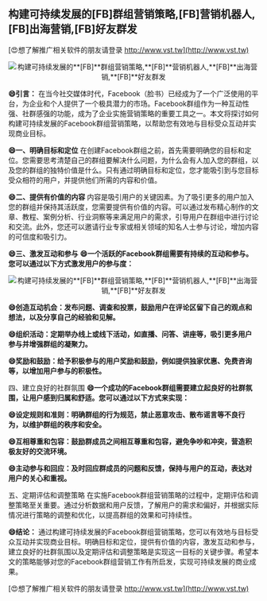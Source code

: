 ## **构建可持续发展的**[FB]**群组营销策略,**[FB]**营销机器人,**[FB]**出海营销,**[FB]**好友群发**

[😍想了解推广相关软件的朋友请登录 http://www.vst.tw](http://www.vst.tw)

 <center><img src="https://vst.tw/MP4/tuiguang/png/1.png" alt="构建可持续发展的**[FB]**群组营销策略,**[FB]**营销机器人,**[FB]**出海营销,**[FB]**好友群发"></center>

**😄引言：**
在当今社交媒体时代，Facebook（脸书）已经成为了一个广泛使用的平台，为企业和个人提供了一个极具潜力的市场。Facebook群组作为一种互动性强、社群感强的功能，成为了企业实施营销策略的重要工具之一。本文将探讨如何构建可持续发展的Facebook群组营销策略，以帮助您有效地与目标受众互动并实现商业目标。

**😄一、明确目标和定位**
在创建Facebook群组之前，首先需要明确您的目标和定位。您需要思考清楚自己的群组要解决什么问题，为什么会有人加入您的群组，以及您的群组的独特价值是什么。只有通过明确目标和定位，您才能吸引到与您目标受众相符的用户，并提供他们所需的内容和价值。

**😄二、提供有价值的内容**
内容是吸引用户的关键因素。为了吸引更多的用户加入您的群组并保持其活跃度，您需要提供有价值的内容。可以通过发布精心制作的文章、教程、案例分析、行业洞察等来满足用户的需求，引导用户在群组中进行讨论和交流。此外，您还可以邀请行业专家或相关领域的知名人士参与讨论，增加内容的可信度和吸引力。

**😄三、激发互动和参与**
**😄一个活跃的Facebook群组需要有持续的互动和参与。您可以通过以下方式激发用户的参与度：**

 <center><img src="https://vst.tw/MP4/tuiguang/png/1.png" alt="构建可持续发展的**[FB]**群组营销策略,**[FB]**营销机器人,**[FB]**出海营销,**[FB]**好友群发"></center>

**😄创造互动机会：发布问题、调查和投票，鼓励用户在评论区留下自己的观点和想法，以及分享自己的经验和见解。**

**😄组织活动：定期举办线上或线下活动，如直播、问答、讲座等，吸引更多用户参与并增强群组的凝聚力。**

**😄奖励和鼓励：给予积极参与的用户奖励和鼓励，例如提供独家优惠、免费咨询等，以增加用户参与的积极性。**

四、建立良好的社群氛围
**😄一个成功的Facebook群组需要建立起良好的社群氛围，让用户感到归属和舒适。您可以通过以下方式来实现：**

**😄设定规则和准则：明确群组的行为规范，禁止恶意攻击、散布谣言等不良行为，以维护群组的秩序和安全。**

**😄互相尊重和包容：鼓励群成员之间相互尊重和包容，避免争吵和冲突，营造积极友好的交流环境。**

**😄主动参与和回应：及时回应群成员的问题和反馈，保持与用户的互动，表达对用户的关心和重视。**

五、定期评估和调整策略
在实施Facebook群组营销策略的过程中，定期评估和调整策略至关重要。通过分析数据和用户反馈，了解用户的需求和偏好，并根据实际情况进行策略的调整和优化，以提高群组的效果和可持续性。

**😄结论：**
通过构建可持续发展的Facebook群组营销策略，您可以有效地与目标受众互动并实现商业目标。明确目标和定位，提供有价值的内容，激发互动和参与，建立良好的社群氛围以及定期评估和调整策略是实现这一目标的关键步骤。希望本文的策略能够对您的Facebook群组营销工作有所启发，实现可持续发展的商业成果。

[😍想了解推广相关软件的朋友请登录 http://www.vst.tw](http://www.vst.tw)




